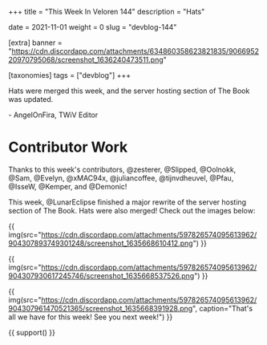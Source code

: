 +++
title = "This Week In Veloren 144"
description = "Hats"

date = 2021-11-01
weight = 0
slug = "devblog-144"

[extra]
banner = "https://cdn.discordapp.com/attachments/634860358623821835/906695220970795068/screenshot_1636240473511.png"

[taxonomies]
tags = ["devblog"]
+++

Hats were merged this week, and the server hosting section of The Book was
updated.

\- AngelOnFira, TWiV Editor

# Contributor Work

Thanks to this week's contributors, @zesterer, @Slipped, @Oolnokk, @Sam,
@Evelyn, @xMAC94x, @juliancoffee, @tijnvdheuvel, @Pfau, @IsseW, @Kemper, and
@Demonic!

This week, @LunarEclipse finished a major rewrite of the server hosting section of The
Book. Hats were also merged! Check out the images below:

{{
  img(src="https://cdn.discordapp.com/attachments/597826574095613962/904307893749301248/screenshot_1635668610412.png")
}}

{{
  img(src="https://cdn.discordapp.com/attachments/597826574095613962/904307930617245746/screenshot_1635668537526.png")
}}

{{
  img(src="https://cdn.discordapp.com/attachments/597826574095613962/904307961470521365/screenshot_1635668391928.png",
  caption="That's all we have for this week! See you next week!")
}}

{{ support() }}
